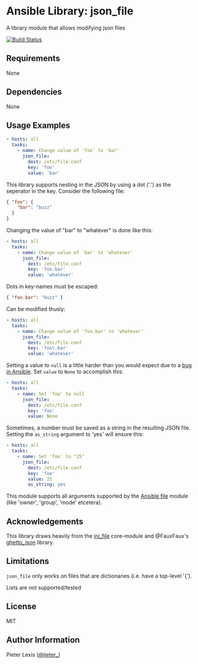 Ansible Library: json_file
==========================

A library module that allows modifying json files

[![Build Status](https://travis-ci.org/pieterlexis/ansible-json_file.svg?branch=master)](https://travis-ci.org/pieterlexis/ansible-json_file)

Requirements
------------

None

Dependencies
------------

None

Usage Examples
--------------
```yaml
- hosts: all
  tasks:
    - name: Change value of 'foo' to 'bar'
      json_file:
        dest: /etc/file.conf
        key: 'foo'
        value: 'bar'
```

This library supports nesting in the JSON by using a dot ('.') as the seperator in the key.
Consider the following file:
```json
{ "foo": {
    "bar": "buzz"
  }
}
```

Changing the value of "bar" to "whatever" is done like this:
```yaml
- hosts: all
  tasks:
    - name: Change value of 'bar' to 'whatever'
      json_file:
        dest: /etc/file.conf
        key: 'foo.bar'
        value: 'whatever'
```

Dots in key-names must be escaped:
```json
{ "foo.bar": "buzz" }
```

Can be modified thusly:
```yaml
- hosts: all
  tasks:
    - name: Change value of 'foo.bar' to 'whatever'
      json_file:
        dest: /etc/file.conf
        key: 'foo\.bar'
        value: 'whatever'
```

Setting a value to `null` is a little harder than you would expect due to a [bug in Ansible](https://github.com/ansible/ansible/issues/13877).
Set `value` to `None` to accomplish this:
```yaml
- hosts: all
  tasks:
    - name: Set 'foo' to null
      json_file:
        dest: /etc/file.conf
        key: 'foo'
        value: None
```

Sometimes, a number must be saved as a string in the resulting JSON file.
Setting the `as_string` argument to 'yes' will ensure this:

```yaml
- hosts: all
  tasks:
    - name: Set 'foo' to "25"
      json_file:
        dest: /etc/file.conf
        key: 'foo'
        value: 25
        as_string: yes
```

This module supports all arguments supported by the [Ansible file](http://docs.ansible.com/ansible/file_module.html) module (like 'owner', 'group', 'mode' etcetera).

Acknowledgements
----------------

This library draws heavily from the [ini_file](http://docs.ansible.com/ansible/ini_file_module.html) core-module and @FauxFaux's [ghetto_json](https://github.com/FauxFaux/ansible-ghetto-json) library.

Limitations
-----------

`json_file` only works on files that are dictionaries (i.e. have a top-level '{').

Lists are not supported/tested

License
-------

MIT

Author Information
------------------

Pieter Lexis ([@lieter_](https://twitter.com/lieter_))
